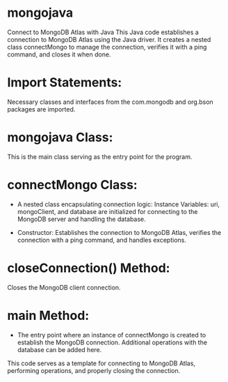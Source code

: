 # mongojava
Connect to MongoDB Atlas with Java This Java code establishes a connection to MongoDB Atlas using the Java driver. It creates a nested class connectMongo to manage the connection, verifies it with a ping command, and closes it when done.

# Import Statements:
Necessary classes and interfaces from the com.mongodb and org.bson packages are imported.

# mongojava Class: 
This is the main class serving as the entry point for the program.

# connectMongo Class:
- A nested class encapsulating connection logic:
Instance Variables: uri, mongoClient, and database are initialized for connecting to the MongoDB server and handling the database.

- Constructor: Establishes the connection to MongoDB Atlas, verifies the connection with a ping command, and handles exceptions.

# closeConnection() Method:
Closes the MongoDB client connection.

# main Method:
- The entry point where an instance of connectMongo is created to establish the MongoDB connection. Additional operations with the database can be added here.

This code serves as a template for connecting to MongoDB Atlas, performing operations, and properly closing the connection.
